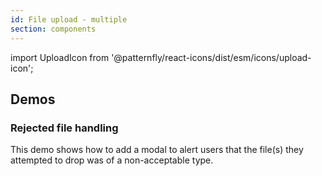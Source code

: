 ```yaml
---
id: File upload - multiple
section: components
---
```


import UploadIcon from '@patternfly/react-icons/dist/esm/icons/upload-icon';

## Demos

### Rejected file handling

This demo shows how to add a modal to alert users that the file(s) they attempted to drop was of a non-acceptable type.

```ts file="./examples/MultipleFileUpload/MultipleFileUploadRejectedFile.tsx"
```
